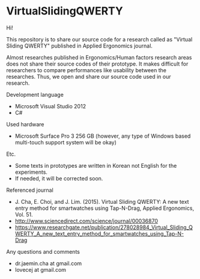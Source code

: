 # VirtualSlidingQWERTY
Hi!

This repository is to share our source code for a research called as "Virtual Sliding QWERTY" published in Applied Ergonomics journal.

Almost researches published in Ergonomics/Human factors research areas does not share their source codes of their prototype.
It makes difficult for researchers to compare performances like usability between the researches.
Thus, we open and share our source code used in our research.

Development language
- Microsoft Visual Studio 2012
- C#

Used hardware
- Microsoft Surface Pro 3 256 GB (however, any type of Windows based multi-touch support system will be okay)

Etc.
- Some texts in prototypes are written in Korean not English for the experiments.
- If needed, it will be corrected soon.

Referenced journal
- J. Cha, E. Choi, and J. Lim. (2015). Virtual Sliding QWERTY: A new text entry method for smartwatches using Tap-N-Drag, Applied Ergonomics, Vol. 51.
- http://www.sciencedirect.com/science/journal/00036870
- https://www.researchgate.net/publication/278028984_Virtual_Sliding_QWERTY_A_new_text_entry_method_for_smartwatches_using_Tap-N-Drag

Any questions and comments
- dr.jaemin.cha at gmail.com
- lovecej at gmail.com
